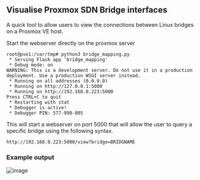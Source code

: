 ## Visualise Proxmox SDN Bridge interfaces

A quick tool to allow users to view the connections between Linux bridges on a Proxmox VE host. 

Start the webserver directly on the proxmox server 

```
root@pve1:/var/tmp# python3 bridge_mapping.py
 * Serving Flask app 'bridge_mapping'
 * Debug mode: on
WARNING: This is a development server. Do not use it in a production deployment. Use a production WSGI server instead.
 * Running on all addresses (0.0.0.0)
 * Running on http://127.0.0.1:5000
 * Running on http://192.168.0.223:5000
Press CTRL+C to quit
 * Restarting with stat
 * Debugger is active!
 * Debugger PIN: 577-998-005
```

This will start a webserver on port 5000 that will allow the user to query a specific bridge using the following syntax. 

```
http://192.168.0.223:5000/view?bridge=BRIDGNAME
```

### Example output 

![image](https://github.com/farsonic/Proxmox_Bridge_Viz/assets/5546448/a5f10164-e289-4f79-84da-bfca8d6cb9a2)
